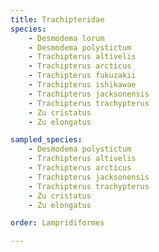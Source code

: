```yaml
---
title: Trachipteridae
species:
    - Desmodema lorum
    - Desmodema polystictum
    - Trachipterus altivelis
    - Trachipterus arcticus
    - Trachipterus fukuzakii
    - Trachipterus ishikawae
    - Trachipterus jacksonensis
    - Trachipterus trachypterus
    - Zu cristatus
    - Zu elongatus

sampled_species:
    - Desmodema polystictum
    - Trachipterus altivelis
    - Trachipterus arcticus
    - Trachipterus jacksonensis
    - Trachipterus trachypterus
    - Zu cristatus
    - Zu elongatus

order: Lampridiformes

---
```

